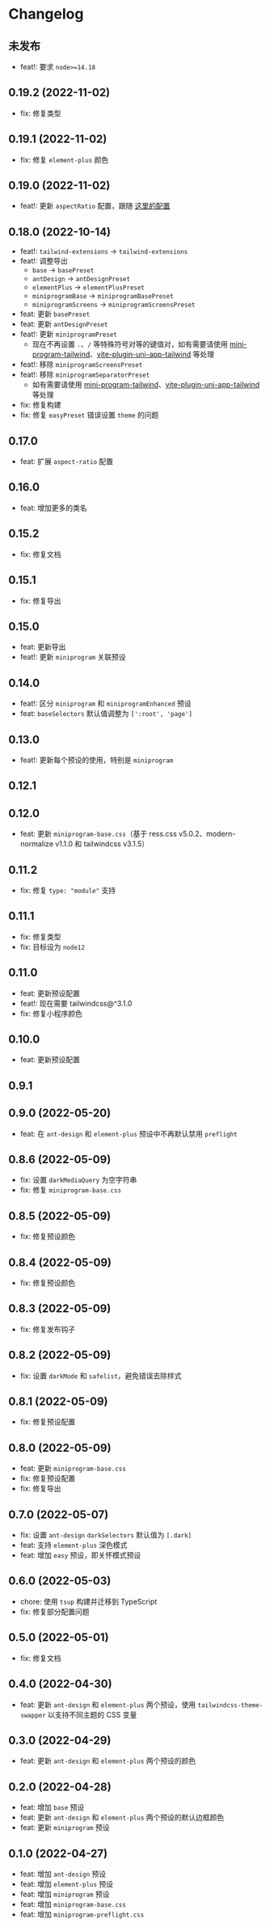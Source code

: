 # Changelog

## 未发布

- feat!: 要求 `node>=14.18`

## 0.19.2 (2022-11-02)

- fix: 修复类型

## 0.19.1 (2022-11-02)

- fix: 修复 `element-plus` 颜色

## 0.19.0 (2022-11-02)

- feat!: 更新 `aspectRatio` 配置，跟随 [这里的配置](https://github.com/tailwindlabs/tailwindcss-aspect-ratio#compatibility-with-default-aspect-ratio-utilities)

## 0.18.0 (2022-10-14)

- feat!: `tailwind-extensions` -> `tailwind-extensions`
- feat!: 调整导出
  - `base` -> `basePreset`
  - `antDesign` -> `antDesignPreset`
  - `elementPlus` -> `elementPlusPreset`
  - `miniprogramBase` -> `miniprogramBasePreset`
  - `miniprogramScreens` -> `miniprogramScreensPreset`
- feat: 更新 `basePreset`
- feat: 更新 `antDesignPreset`
- feat!: 更新 `miniprogramPreset`
  - 现在不再设置 `.`、`/` 等特殊符号对等的键值对，如有需要请使用 [mini-program-tailwind](https://github.com/dcasia/mini-program-tailwind)、[vite-plugin-uni-app-tailwind](https://github.com/ModyQyW/uni-helper/tree/main/packages/vite-plugin-uni-app-tailwind) 等处理
- feat!: 移除 `miniprogramScreensPreset`
- feat!: 移除 `miniprogramSeparatorPreset`
  - 如有需要请使用 [mini-program-tailwind](https://github.com/dcasia/mini-program-tailwind)、[vite-plugin-uni-app-tailwind](https://github.com/ModyQyW/uni-helper/tree/main/packages/vite-plugin-uni-app-tailwind) 等处理
- fix: 修复构建
- fix: 修复 `easyPreset` 错误设置 `theme` 的问题

## 0.17.0

- feat: 扩展 `aspect-ratio` 配置

## 0.16.0

- feat: 增加更多的类名

## 0.15.2

- fix: 修复文档

## 0.15.1

- fix: 修复导出

## 0.15.0

- feat: 更新导出
- feat!: 更新 `miniprogram` 关联预设

## 0.14.0

- feat!: 区分 `miniprogram` 和 `miniprogramEnhanced` 预设
- feat: `baseSelectors` 默认值调整为 `[':root', 'page']`

## 0.13.0

- feat!: 更新每个预设的使用，特别是 `miniprogram`

## 0.12.1

## 0.12.0

- feat: 更新 `miniprogram-base.css`（基于 ress.css v5.0.2、modern-normalize v1.1.0 和 tailwindcss v3.1.5）

## 0.11.2

- fix: 修复 `type: "module"` 支持

## 0.11.1

- fix: 修复类型
- fix: 目标设为 `node12`

## 0.11.0

- feat: 更新预设配置
- feat!: 现在需要 tailwindcss@^3.1.0
- fix: 修复小程序颜色

## 0.10.0

- feat: 更新预设配置

## 0.9.1

## 0.9.0 (2022-05-20)

- feat: 在 `ant-design` 和 `element-plus` 预设中不再默认禁用 `preflight`

## 0.8.6 (2022-05-09)

- fix: 设置 `darkMediaQuery` 为空字符串
- fix: 修复 `miniprogram-base.css`

## 0.8.5 (2022-05-09)

- fix: 修复预设颜色

## 0.8.4 (2022-05-09)

- fix: 修复预设颜色

## 0.8.3 (2022-05-09)

- fix: 修复发布钩子

## 0.8.2 (2022-05-09)

- fix: 设置 `darkMode` 和 `safelist`，避免错误去除样式

## 0.8.1 (2022-05-09)

- fix: 修复预设配置

## 0.8.0 (2022-05-09)

- feat: 更新 `miniprogram-base.css`
- fix: 修复预设配置
- fix: 修复导出

## 0.7.0 (2022-05-07)

- fix: 设置 `ant-design` `darkSelectors` 默认值为 `[.dark]`
- feat: 支持 `element-plus` 深色模式
- feat: 增加 `easy` 预设，即关怀模式预设

## 0.6.0 (2022-05-03)

- chore: 使用 `tsup` 构建并迁移到 TypeScript
- fix: 修复部分配置问题

## 0.5.0 (2022-05-01)

- fix: 修复文档

## 0.4.0 (2022-04-30)

- feat: 更新 `ant-design` 和 `element-plus` 两个预设，使用 `tailwindcss-theme-swapper` 以支持不同主题的 CSS 变量

## 0.3.0 (2022-04-29)

- feat: 更新 `ant-design` 和 `element-plus` 两个预设的颜色

## 0.2.0 (2022-04-28)

- feat: 增加 `base` 预设
- feat: 更新 `ant-design` 和 `element-plus` 两个预设的默认边框颜色
- feat: 更新 `miniprogram` 预设

## 0.1.0 (2022-04-27)

- feat: 增加 `ant-design` 预设
- feat: 增加 `element-plus` 预设
- feat: 增加 `miniprogram` 预设
- feat: 增加 `miniprogram-base.css`
- feat: 增加 `miniprogram-preflight.css`
